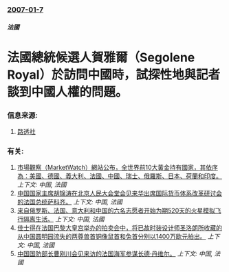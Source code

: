 ### [2007-01-7](/news/2007/01/7/index.md)

##### 法國
# 法國總統候選人賀雅爾（Segolene Royal）於訪問中國時，試探性地與記者談到中國人權的問題。




### 信息来源:

1. [路透社](https://archive.is/20130105133708/http://hk.news.yahoo.com/070108/3/1zjc6.html)

### 有关:

1. [ 市場觀察（MarketWatch）網站公布，全世界前10大黃金持有國家，其依序為：美國、德國、義大利、法國、中國、瑞士、俄羅斯、日本、荷蘭和印度。](/news/2012/10/21/市場觀察-MarketWatch-網站公布-全世界前10大黃金持有國家-其依序為-美國-德國-義大利-法國-中國-瑞士.md) _上下文: 中国, 法國_
2. [中国国家主席胡锦涛在北京人民大会堂会见来华出席国际货币体系改革研讨会的法国总统萨科齐。](/news/2011/03/30/中国国家主席胡锦涛在北京人民大会堂会见来华出席国际货币体系改革研讨会的法国总统萨科齐.md) _上下文: 中国, 法國_
3. [ 来自俄罗斯、法国、意大利和中国的六名志愿者开始为期520天的火星模拟飞行隔离生活。](/news/2010/06/3/来自俄罗斯-法国-意大利和中国的六名志愿者开始为期520天的火星模拟飞行隔离生活.md) _上下文: 中国, 法國_
4. [佳士得在法国巴黎大皇宫举办的拍卖会中，将已故时装设计师圣洛朗所收藏的从中国圆明园流失的两尊兽首铜像鼠首和兔首分别以1400万欧元拍出。](/news/2009/02/25/佳士得在法国巴黎大皇宫举办的拍卖会中-将已故时装设计师圣洛朗所收藏的从中国圆明园流失的两尊兽首铜像鼠首和兔首分别以140.md) _上下文: 中国, 法國_
5. [中国国防部长曹刚川会见来访的法国海军参谋长德·丹维尔。](/news/2007/09/13/中国国防部长曹刚川会见来访的法国海军参谋长德-丹维尔.md) _上下文: 中国, 法國_

